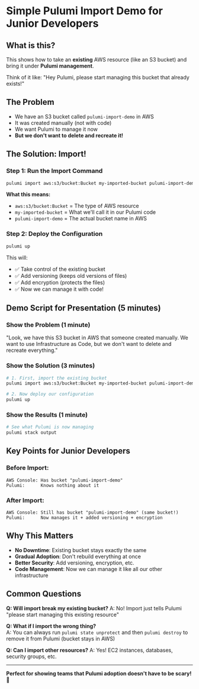 # Simple Pulumi Import Demo for Junior Developers

## What is this?
This shows how to take an **existing** AWS resource (like an S3 bucket) and bring it under **Pulumi management**.

Think of it like: "Hey Pulumi, please start managing this bucket that already exists!"

## The Problem
- We have an S3 bucket called `pulumi-import-demo` in AWS
- It was created manually (not with code)
- We want Pulumi to manage it now
- **But we don't want to delete and recreate it!**

## The Solution: Import!

### Step 1: Run the Import Command
```bash
pulumi import aws:s3/bucket:Bucket my-imported-bucket pulumi-import-demo
```

**What this means:**
- `aws:s3/bucket:Bucket` = The type of AWS resource
- `my-imported-bucket` = What we'll call it in our Pulumi code
- `pulumi-import-demo` = The actual bucket name in AWS

### Step 2: Deploy the Configuration
```bash
pulumi up
```

This will:
- ✅ Take control of the existing bucket
- ✅ Add versioning (keeps old versions of files)
- ✅ Add encryption (protects the files)
- ✅ Now we can manage it with code!

## Demo Script for Presentation (5 minutes)

### Show the Problem (1 minute)
"Look, we have this S3 bucket in AWS that someone created manually. We want to use Infrastructure as Code, but we don't want to delete and recreate everything."

### Show the Solution (3 minutes)
```bash
# 1. First, import the existing bucket
pulumi import aws:s3/bucket:Bucket my-imported-bucket pulumi-import-demo

# 2. Now deploy our configuration
pulumi up
```

### Show the Results (1 minute)
```bash
# See what Pulumi is now managing
pulumi stack output
```

## Key Points for Junior Developers

### Before Import:
```
AWS Console: Has bucket "pulumi-import-demo" 
Pulumi:      Knows nothing about it
```

### After Import:
```
AWS Console: Still has bucket "pulumi-import-demo" (same bucket!)
Pulumi:      Now manages it + added versioning + encryption
```

## Why This Matters
- **No Downtime**: Existing bucket stays exactly the same
- **Gradual Adoption**: Don't rebuild everything at once
- **Better Security**: Add versioning, encryption, etc.
- **Code Management**: Now we can manage it like all our other infrastructure

## Common Questions

**Q: Will import break my existing bucket?**
A: No! Import just tells Pulumi "please start managing this existing resource"

**Q: What if I import the wrong thing?**  
A: You can always run `pulumi state unprotect` and then `pulumi destroy` to remove it from Pulumi (bucket stays in AWS)

**Q: Can I import other resources?**
A: Yes! EC2 instances, databases, security groups, etc.

---
**Perfect for showing teams that Pulumi adoption doesn't have to be scary!** 🚀